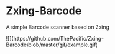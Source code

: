 # Zxing-Barcode
A simple Barcode scanner based on Zxing
<p>
![](https://github.com/ThePacific/Zxing-Barcode/blob/master/gif/example.gif)
